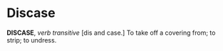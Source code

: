 # Discase

**DISCASE**, _verb transitive_ \[dis and case.\] To take off a covering from; to strip; to undress.